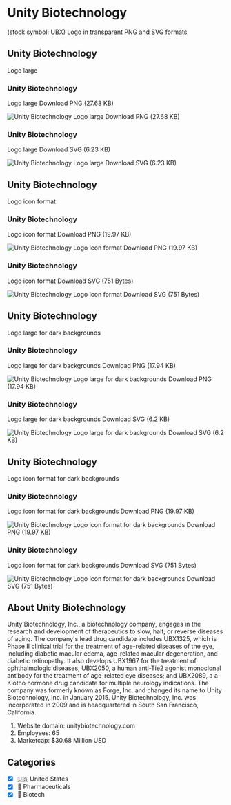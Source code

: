 # Unity Biotechnology
 (stock symbol: UBX) Logo in transparent PNG and SVG formats

## Unity Biotechnology
 Logo large

### Unity Biotechnology
 Logo large Download PNG (27.68 KB)

![Unity Biotechnology
 Logo large Download PNG (27.68 KB)](/img/orig/UBX_BIG-d4ee4e07.png)

### Unity Biotechnology
 Logo large Download SVG (6.23 KB)

![Unity Biotechnology
 Logo large Download SVG (6.23 KB)](/img/orig/UBX_BIG-5ab5eb4c.svg)

## Unity Biotechnology
 Logo icon format

### Unity Biotechnology
 Logo icon format Download PNG (19.97 KB)

![Unity Biotechnology
 Logo icon format Download PNG (19.97 KB)](/img/orig/UBX-1f6f936b.png)

### Unity Biotechnology
 Logo icon format Download SVG (751 Bytes)

![Unity Biotechnology
 Logo icon format Download SVG (751 Bytes)](/img/orig/UBX-847ff8c4.svg)

## Unity Biotechnology
 Logo large for dark backgrounds

### Unity Biotechnology
 Logo large for dark backgrounds Download PNG (17.94 KB)

![Unity Biotechnology
 Logo large for dark backgrounds Download PNG (17.94 KB)](/img/orig/UBX_BIG.D-b5b91ff3.png)

### Unity Biotechnology
 Logo large for dark backgrounds Download SVG (6.2 KB)

![Unity Biotechnology
 Logo large for dark backgrounds Download SVG (6.2 KB)](/img/orig/UBX_BIG.D-244db3c1.svg)

## Unity Biotechnology
 Logo icon format for dark backgrounds

### Unity Biotechnology
 Logo icon format for dark backgrounds Download PNG (19.97 KB)

![Unity Biotechnology
 Logo icon format for dark backgrounds Download PNG (19.97 KB)](/img/orig/UBX.D-f3e9e588.png)

### Unity Biotechnology
 Logo icon format for dark backgrounds Download SVG (751 Bytes)

![Unity Biotechnology
 Logo icon format for dark backgrounds Download SVG (751 Bytes)](/img/orig/UBX.D-6660dc88.svg)

## About Unity Biotechnology


Unity Biotechnology, Inc., a biotechnology company, engages in the research and development of therapeutics to slow, halt, or reverse diseases of aging. The company's lead drug candidate includes UBX1325, which is Phase II clinical trial for the treatment of age-related diseases of the eye, including diabetic macular edema, age-related macular degeneration, and diabetic retinopathy. It also develops UBX1967 for the treatment of ophthalmologic diseases; UBX2050, a human anti-Tie2 agonist monoclonal antibody for the treatment of age-related eye diseases; and UBX2089, a a-Klotho hormone drug candidate for multiple neurology indications. The company was formerly known as Forge, Inc. and changed its name to Unity Biotechnology, Inc. in January 2015. Unity Biotechnology, Inc. was incorporated in 2009 and is headquartered in South San Francisco, California.

1. Website domain: unitybiotechnology.com
2. Employees: 65
3. Marketcap: $30.68 Million USD


## Categories
- [x] 🇺🇸 United States
- [x] 💊 Pharmaceuticals
- [x] 🧬 Biotech
